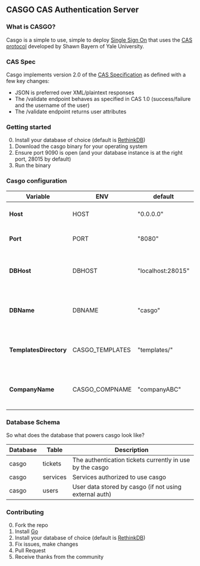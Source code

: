 ## CASGO CAS Authentication Server

### What is CASGO?

Casgo is a simple to use, simple to deploy [Single Sign On](http://en.wikipedia.org/wiki/Single_sign-on) that uses the [CAS protocol](http://en.wikipedia.org/wiki/Central_Authentication_Service) developed by Shawn Bayern of Yale University.

### CAS Spec

Casgo implements version 2.0 of the [CAS Specification](http://www.yale.edu/tp/cas/specification/CAS%202.0%20Protocol%20Specification%20v1.0.html) as defined with a few key changes:

- JSON is preferred over XML/plaintext responses
- The /validate endpoint behaves as specified in CAS 1.0 (success/failure and the username of the user)
- The /validate endpoint returns user attributes

### Getting started

0. Install your database of choice (default is  [RethinkDB](http://rethinkdb.com))
1. Download the casgo binary for your operating system
2. Ensure port 9090 is open (and your database instance is at the right port, 28015 by default)
3. Run the binary


### Casgo configuration

|Variable                 |ENV              |default           |description                                |
|-------------------------|-----------------|------------------|-------------------------------------------|
|**Host**                 |HOST             |"0.0.0.0"         |The host on which to run casgo             |
|**Port**                 |PORT             |"8080"            |The port on which to run casgo             |
|**DBHost**               |DBHOST           |"localhost:28015" |The hostname of database instance          |
|**DBName**               |DBNAME           |"casgo"           |The database name for casgo to use         |
|**TemplatesDirectory**   |CASGO_TEMPLATES  |"templates/"      |The folder in which casgo templates reside |
|**CompanyName**          |CASGO_COMPNAME   |"companyABC"      |The database name for casgo to use         |


### Database Schema

So what does the database that powers casgo look like?

|Database |Table    |Description                                                   |
|---------|---------|--------------------------------------------------------------|
|casgo    |tickets  |The authentication tickets currently in use by the casgo      |
|casgo    |services |Services authorized to use casgo                              |
|casgo    |users    |User data stored by casgo (if not using external auth)        |


### Contributing 

0. Fork the repo
1. Install [Go](http://golang.org)
2. Install your database of choice (default is  [RethinkDB](http://rethinkdb.com))
3. Fix issues, make changes
4. Pull Request
5. Receive thanks from the community

